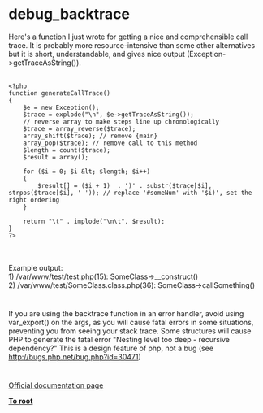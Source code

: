 # debug_backtrace



Here&apos;s a function I just wrote for getting a nice and comprehensible call trace. It is probably more resource-intensive than some other alternatives but it is short, understandable, and gives nice output (Exception-&gt;getTraceAsString()).<br><br>

```
<?php
function generateCallTrace()
{
    $e = new Exception();
    $trace = explode("\n", $e->getTraceAsString());
    // reverse array to make steps line up chronologically
    $trace = array_reverse($trace);
    array_shift($trace); // remove {main}
    array_pop($trace); // remove call to this method
    $length = count($trace);
    $result = array();
    
    for ($i = 0; $i &lt; $length; $i++)
    {
        $result[] = ($i + 1)  . ')' . substr($trace[$i], strpos($trace[$i], ' ')); // replace '#someNum' with '$i)', set the right ordering
    }
    
    return "\t" . implode("\n\t", $result);
}
?>
```
<br><br>Example output:<br>    1) /var/www/test/test.php(15): SomeClass-&gt;__construct()<br>    2) /var/www/test/SomeClass.class.php(36): SomeClass-&gt;callSomething()  

#

If you are using the backtrace function in an error handler, avoid using var_export() on the args, as you will cause fatal errors in some situations, preventing you from seeing your stack trace.  Some structures will cause PHP to generate the fatal error "Nesting level too deep - recursive dependency?" This is a design feature of php, not a bug (see http://bugs.php.net/bug.php?id=30471)  

#

[Official documentation page](https://www.php.net/manual/en/function.debug-backtrace.php)

**[To root](/README.md)**